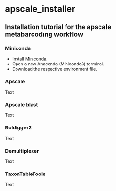# apscale_installer

## Installation tutorial for the apscale metabarcoding workflow
### Miniconda

* Install [Miniconda](https://docs.anaconda.com/miniconda/miniconda-install/).
* Open a new Anaconda (Miniconda3) terminal.
* Download the respective environment file.


### Apscale

Text

### Apscale blast

Text

### Boldigger2

Text

### Demultiplexer

Text

### TaxonTableTools

Text

